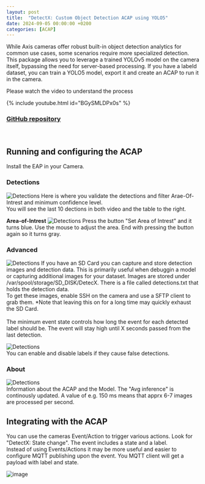 ```yaml
---
layout: post
title:  "DetectX: Custom Object Detection ACAP using YOLO5"
date: 2024-09-05 00:00:00 +0200
categories: [ACAP]
---
```


While Axis cameras offer robust built-in object detection analytics for common use cases, some scenarios require more specialized detection. This package allows you to leverage a trained YOLOv5 model on the camera itself, bypassing the need for server-based processing.
If you have a labeld dataset, you can train a YOLO5 model, export it and create an ACAP to run it in the camera.
  
Please watch the video to understand the process

{% include youtube.html id="BGySMLDPx0s" %}

### [GitHub repository](https://github.com/pandosme/DetectX)
<br>

## Running and configuring the ACAP
Install the EAP in your Camera.

### Detections
![Detections](https://raw.githubusercontent.com/pandosme/DetectX/main/pictures/detections.png)
Here is where you validate the detections and filter Arae-Of-Intrest and minimum confidence level.  
You will see the last 10 dections in both video and the table to the right.  

**Area-of-Intrest**
![Detections](https://raw.githubusercontent.com/pandosme/DetectX/main/pictures/aoi.png)
Press the button "Set Area of Intrest" and it turns blue.  Use the mouse to adjust the area.  End with pressing the button again so it turns gray.  

### Advanced
![Detections](https://raw.githubusercontent.com/pandosme/DetectX/main/pictures/aoi.png)
If you have an SD Card you can capture and store detection images and detection data.  This is primarily useful when debuggin a model or capturing additional images for your dataset.
Images are stored under /var/spool/storage/SD_DISK/DetecX.  There is a file called detections.txt that holds the detection data.  
To get these images, enable SSH on the camera and use a SFTP client to grab them.
*Note that leaving this on for a long time may quickly exhaust the SD Card.  
<br>
The minimum event state controls how long the event for each detected label should be.  The event will stay high until X seconds passed from the last detection.

![Detections](https://raw.githubusercontent.com/pandosme/DetectX/main/pictures/labels.png)  
You can enable and disable labels if they cause false detections.

### About
![Detections](https://raw.githubusercontent.com/pandosme/DetectX/main/pictures/about.png)  
Information about the ACAP and the Model.  The "Avg inference" is continously updated.  A value of e.g. 150 ms means that apprx 6-7 images are processed per second.

## Integrating with the ACAP
You can use the cameras Event/Action to trigger various actions.  Look for "DetectX: State change".  The event includes a state and a label.  
Instead of using Events/Actions it may be more useful and easier to configure MQTT publishing upon the event.  You MQTT client will get a payload with label and state.

![image](https://api.juhlin.me/image/yolo5)

